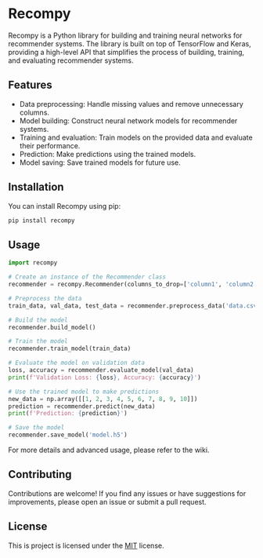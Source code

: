 # Recompy

Recompy is a Python library for building and training neural networks for recommender systems. The library is built on top of TensorFlow and Keras, providing a high-level API that simplifies the process of building, training, and evaluating recommender systems.

## Features

- Data preprocessing: Handle missing values and remove unnecessary columns.
- Model building: Construct neural network models for recommender systems.
- Training and evaluation: Train models on the provided data and evaluate their performance.
- Prediction: Make predictions using the trained models.
- Model saving: Save trained models for future use.

## Installation

You can install Recompy using pip:

```bash
pip install recompy
```

## Usage

```python
import recompy

# Create an instance of the Recommender class
recommender = recompy.Recommender(columns_to_drop=['column1', 'column2'])

# Preprocess the data
train_data, val_data, test_data = recommender.preprocess_data('data.csv')

# Build the model
recommender.build_model()

# Train the model
recommender.train_model(train_data)

# Evaluate the model on validation data
loss, accuracy = recommender.evaluate_model(val_data)
print(f'Validation Loss: {loss}, Accuracy: {accuracy}')

# Use the trained model to make predictions
new_data = np.array([[1, 2, 3, 4, 5, 6, 7, 8, 9, 10]])
prediction = recommender.predict(new_data)
print(f'Prediction: {prediction}')

# Save the model
recommender.save_model('model.h5')
```

For more details and advanced usage, please refer to the wiki.

## Contributing

Contributions are welcome! If you find any issues or have suggestions for improvements, please open an issue or submit a pull request.

## License

This is project is licensed under the [MIT](https://choosealicense.com/licenses/mit/) license.
